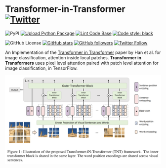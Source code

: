 # Transformer-in-Transformer [![Twitter](https://img.shields.io/twitter/url?style=social&url=https%3A%2F%2Fgithub.com%2FRishit-dagli%2FTransformer-in-Transformer)](https://twitter.com/intent/tweet?text=Wow:&url=https%3A%2F%2Fgithub.com%2FRishit-dagli%2FTransformer-in-Transformer)

![PyPI](https://img.shields.io/pypi/v/tnt-tensorflow)
[![Upload Python Package](https://github.com/Rishit-dagli/Transformer-in-Transformer/actions/workflows/python-publish.yml/badge.svg)](https://github.com/Rishit-dagli/Transformer-in-Transformer/actions/workflows/python-publish.yml)
[![Lint Code Base](https://github.com/Rishit-dagli/Transformer-in-Transformer/actions/workflows/linter.yml/badge.svg)](https://github.com/Rishit-dagli/Transformer-in-Transformer/actions/workflows/linter.yml)
[![Code style: black](https://img.shields.io/badge/code%20style-black-000000.svg)](https://github.com/psf/black)

![GitHub License](https://img.shields.io/github/license/Rishit-dagli/Transformer-in-Transformer)
[![GitHub stars](https://img.shields.io/github/stars/Rishit-dagli/Transformer-in-Transformer?style=social)](https://github.com/Rishit-dagli/Transformer-in-Transformer/stargazers)
[![GitHub followers](https://img.shields.io/github/followers/Rishit-dagli?label=Follow&style=social)](https://github.com/Rishit-dagli)
[![Twitter Follow](https://img.shields.io/twitter/follow/rishit_dagli?style=social)](https://twitter.com/intent/follow?screen_name=rishit_dagli)

An Implementation of the [Transformer in Transformer](https://arxiv.org/abs/2103.00112)
paper by Han et al. for image classification, attention inside local patches.
**Transformer in Transformers** uses pixel level attention paired with patch
level attention for image classification, in TensorFlow.

![](media/tnt.PNG)